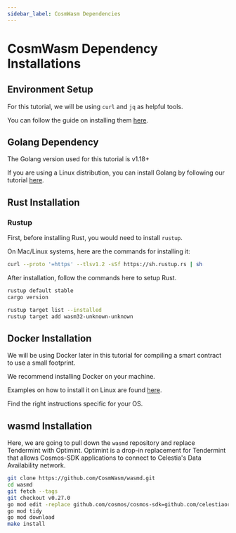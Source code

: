 ```yaml
---
sidebar_label: CosmWasm Dependencies
---
```


# CosmWasm Dependency Installations

## Environment Setup

For this tutorial, we will be using `curl` and `jq` as helpful tools.

You can follow the guide on installing them [here](./environment.md#setting-up-dependencies).

## Golang Dependency

The Golang version used for this tutorial is v1.18+

If you are using a Linux distribution, you can install Golang by following our tutorial [here](./environment.md#install-golang).

## Rust Installation

### Rustup

First, before installing Rust, you would need to install `rustup`.

On Mac/Linux systems, here are the commands for installing it:

```sh
curl --proto '=https' --tlsv1.2 -sSf https://sh.rustup.rs | sh
```

After installation, follow the commands here to setup Rust.

```sh
rustup default stable
cargo version

rustup target list --installed
rustup target add wasm32-unknown-unknown
```

## Docker Installation

We will be using Docker later in this tutorial for compiling a smart contract to use a small footprint.

We recommend installing Docker on your machine.

Examples on how to install it on Linux are found [here](https://docs.docker.com/engine/install/ubuntu/).

Find the right instructions specific for your OS.

## wasmd Installation

Here, we are going to pull down the `wasmd` repository and replace Tendermint with Optimint. Optimint is a drop-in replacement for Tendermint that allows Cosmos-SDK applications to connect to Celestia's Data Availability network.

```sh
git clone https://github.com/CosmWasm/wasmd.git
cd wasmd
git fetch --tags
git checkout v0.27.0
go mod edit -replace github.com/cosmos/cosmos-sdk=github.com/celestiaorg/cosmos-sdk@v0.45.4-optimint-v0.3.4
go mod tidy 
go mod download
make install
```
